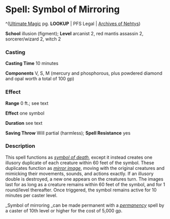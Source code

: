 # Spell: Symbol of Mirroring

^([Ultimate Magic][ss-symbol-of-mirroring] pg. **LOOKUP** | PFS Legal | [Archives of Nehtys][sn-symbol-of-mirroring])

**School** illusion (figment); **Level** arcanist 2, red mantis assassin 2, sorcerer/wizard 2, witch 2

### Casting

**Casting Time** 10 minutes  

**Components** V, S, M (mercury and phosphorous, plus powdered diamond and opal worth a total of 100 gp)

### Effect

**Range** 0 ft.; see text  

**Effect** one symbol  

**Duration** see text  

**Saving Throw** Will partial (harmless); **Spell Resistance** yes

### Description

This spell functions as _[symbol of death]_, except it instead creates one illusory duplicate of each creature within 60 feet of the symbol. These duplicates function as _[mirror image]_, moving with the original creatures and mimicking their movements, sounds, and actions exactly. If an illusory double is destroyed, a new one appears on the creatures turn. The images last for as long as a creature remains within 60 feet of the symbol, and for 1 round/level thereafter. Once triggered, the symbol remains active for 10 minutes per caster level.  

_Symbol of mirroring _can be made permanent with a _[permanency]_ spell by a caster of 10th level or higher for the cost of 5,000 gp.

[ss-symbol-of-mirroring]: http://paizo.com/pathfinderRPG/v57
[sn-symbol-of-mirroring]: http://www.archivesofnethys.com/SpellDisplay.aspx?ItemName=Symbol%20of%20Mirroring
[mirror image]: http://www.archivesofnethys.com/SpellDisplay.aspx?ItemName=mirror%20image
[permanency]: http://www.archivesofnethys.com/SpellDisplay.aspx?ItemName=permanency
[symbol of death]: http://www.archivesofnethys.com/SpellDisplay.aspx?ItemName=symbol%20of%20death